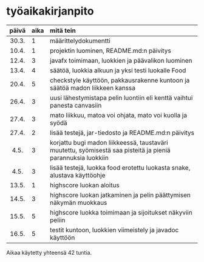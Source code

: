 # työaikakirjanpito

| päivä | aika | mitä tein  |
| :----:|:-----| :-----|
| 30.3. | 1 | määrittelydokumentti |
| 10.4. | 1 | projektin luominen, README.md:n päivitys |
| 12.4. | 3 | javafx toimimaan, luokkien ja päävalikon luominen |
| 13.4. | 4 | säätöä, luokkia alkuun ja yksi testi luokalle Food |
| 20.4. | 5 | checkstyle käyttöön, pakkausrakenne kuntoon ja säätöä madon liikkeen kanssa |
| 26.4. | 3 | uusi lähestymistapa pelin luontiin eli kenttä vaihtui panesta canvasiin |
| 27.4. | 3 | mato liikkuu, matoa voi ohjata, mato voi kuolla ja syödä |
| 27.4. | 2 | lisää testejä, jar-tiedosto ja README.md:n päivitys |
| 4.5. | 3 | korjattu bugi madon liikkeessä, taustaväri muutettu, syömisestä saa pisteitä ja pieniä parannuksia luokkiin |
| 4.5. | 3 | lisää testejä, luokka food erotettu luokasta snake, alustava käyttöohje |
| 13.5. | 1 | highscore luokan aloitus |
| 14.5. | 3 | highscore luokan jatkaminen ja pelin päättymisen näkymän muokkaus |
| 15.5. | 5 | highscore luokka toimimaan ja sijoitukset näkyviin peliin |
| 16.5. | 5 | testit kuntoon, luokkien viimeistely ja javadoc käyttöön |

Aikaa käytetty yhteensä 42 tuntia.

